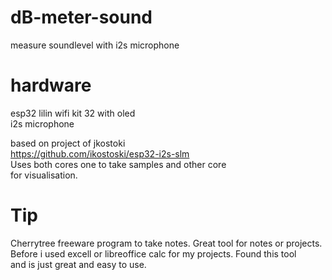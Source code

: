 # dB-meter-sound
measure soundlevel with i2s microphone
# hardware
esp32 lilin wifi kit 32 with oled <br/>
i2s microphone <br/>

based on project of jkostoki <br/>
https://github.com/ikostoski/esp32-i2s-slm <br/>
Uses both cores one to take samples and other core <br/>
for visualisation.<br/>

# Tip
Cherrytree freeware program to take notes. Great tool for notes or projects. <br/>
Before i used excell or libreoffice calc for my projects. Found this tool <br/>
and is just great and easy to use. <br/>
